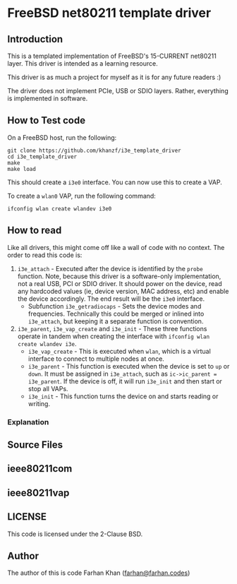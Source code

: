 
# FreeBSD net80211 template driver

## Introduction

This is a templated implementation of FreeBSD's 15-CURRENT net80211 layer. This driver is intended as a learning resource.

This driver is as much a project for myself as it is for any future readers :)

The driver does not implement PCIe, USB or SDIO layers. Rather, everything is implemented in software.

## How to Test code

On a FreeBSD host, run the following:

```
git clone https://github.com/khanzf/i3e_template_driver
cd i3e_template_driver
make
make load
```
This should create a `i3e0` interface. You can now use this to create a VAP.

To create a `wlan0` VAP, run the following command:
```
ifconfig wlan create wlandev i3e0
```

## How to read

Like all drivers, this might come off like a wall of code with no context.
The order to read this code is:
1) `i3e_attach` - Executed after the device is identified by
the `probe` function. Note, because this driver is a software-only
implementation, not a real USB, PCI or SDIO driver. It should power on the device, read any hardcoded values (ie, device version, MAC address, etc) and enable the device accordingly. The end result will be the `i3e0` interface.
    * Subfunction `i3e_getradiocaps` - Sets the device modes and frequencies. Technically this could be merged or inlined into `i3e_attach`, but keeping it a separate function is convention.
2) `i3e_parent`, `i3e_vap_create` and `i3e_init` - These three functions operate in tandem when creating the interface with `ifconfig wlan create wlandev i3e`.
    * `i3e_vap_create` - This is executed when `wlan`, which is a virtual interface to connect to multiple nodes at once.
    * `i3e_parent` - This function is executed when the device is set to `up` or `down`. It must be assigned in `i3e_attach`, such as `ic->ic_parent = i3e_parent`. If the device is off, it will run `i3e_init` and then start or stop all VAPs.
    * `i3e_init` - This function turns the device on and starts reading or writing.

### Explanation

## Source Files

## ieee80211com

## ieee80211vap

## LICENSE

This code is licensed under the 2-Clause BSD.

## Author

The author of this is code Farhan Khan (farhan@farhan.codes)
